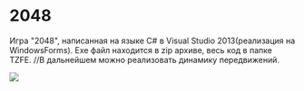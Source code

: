 2048
===========
Игра "2048", написанная на языке C# в Visual Studio 2013(реализация на WindowsForms).
Exe файл находится в zip архиве,
весь код в папке TZFE. //В дальнейшем можно реализовать динамику передвижений.
<p> <img src =http://cs616523.vk.me/v616523098/15842/sYkrFEU6neI.jpg> </p>
